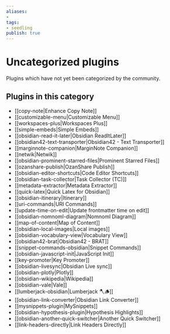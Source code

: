 ```yaml
---
aliases:
- 
tags: 
- seedling 
publish: true
---
```



# Uncategorized plugins

Plugins which have not yet been categorized by the community.

## Plugins in this category

- [[copy-note|Enhance Copy Note]]
- [[customizable-menu|Customizable Menu]]
- [[workspaces-plus|Workspaces Plus]]
- [[simple-embeds|Simple Embeds]]
- [[obsidian-read-it-later|Obsidian ReadItLater]]
- [[obsidian42-text-transporter|Obsidian42 - Text Transporter]]
- [[marginnote-companion|MarginNote Companion]]
- [[netwik|Netwik]]
- [[obsidian-prominent-starred-files|Prominent Starred Files]]
- [[ozanshare-publish|OzanShare Publish]]
- [[obsidian-editor-shortcuts|Code Editor Shortcuts]]
- [[obsidian-task-collector|Task Collector (TC)]]
- [[metadata-extractor|Metadata Extractor]]
- [[quick-latex|Quick Latex for Obsidian]]
- [[obsidian-itinerary|Itinerary]]
- [[uri-commands|URI Commands]]
- [[update-time-on-edit|Update frontmatter time on edit]]
- [[obsidian-nomnoml-diagram|Nomnoml Diagram]]
- [[map-of-content|Map of Content]]
- [[obsidian-local-images|Local images]]
- [[obsidian-vocabulary-view|Vocabulary View]]
- [[obsidian42-brat|Obsidian42 - BRAT]]
- [[snippet-commands-obsidian|Snippet Commands]]
- [[obsidian-javascript-init|JavaScript Init]]
- [[key-promoter|Key Promoter]]
- [[obsidian-livesync|Obsidian Live sync]]
- [[obsidian-plotly|Plotly]]
- [[obsidian-wikipedia|Wikipedia]]
- [[obsidian-vale|Vale]]
- [[lumberjack-obsidian|Lumberjack 🪓🪵]]
- [[obsidian-link-converter|Obsidian Link Converter]]
- [[mysnippets-plugin|MySnippets]]
- [[obsidian-hypothesis-plugin|Hypothesis Highlights]]
- [[obsidian-another-quick-switcher|Another Quick Switcher]]
- [[link-headers-directly|Link Headers Directly]]


